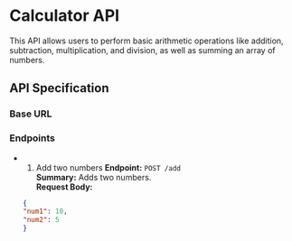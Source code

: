 # Calculator API

This API allows users to perform basic arithmetic operations like addition, subtraction, multiplication, and division, as well as summing an array of numbers.

## API Specification

### Base URL

### Endpoints

- 1. Add two numbers
    **Endpoint:** `POST /add`  
    **Summary:** Adds two numbers.  
    **Request Body:**
    ```json
    {
    "num1": 10,
    "num2": 5
    }
    ```


